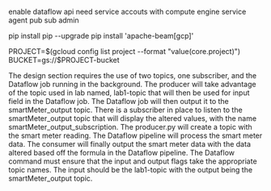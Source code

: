 enable dataflow api
need service accouts with compute engine service agent
pub sub admin

pip install pip --upgrade
pip install 'apache-beam[gcp]'

PROJECT=$(gcloud config list project --format "value(core.project)")
BUCKET=gs://$PROJECT-bucket

The design section requires the use of two topics, one subscriber, and the Dataflow job running in the background. The producer will take advantage of the topic used in lab named, lab1-topic that will then be used for input field in the Dataflow job. The Dataflow job will then output it to the smartMeter_output topic. There is a subscriber in place to listen to the smartMeter_output topic that will display the altered values, with the name smartMeter_output_subscription. The producer.py will create a topic with the smart meter reading. The Dataflow pipeline will process the smart meter data. The consumer will finally output the smart meter data with the data altered based off the formula in the Dataflow pipeline. The Dataflow command must ensure that the input and output flags take the appropriate topic names. The input should be the lab1-topic with the output being the smartMeter_output topic.
